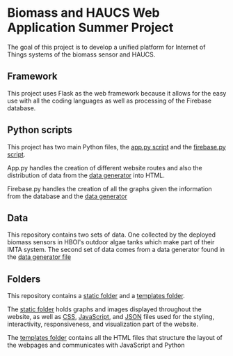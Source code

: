 # Biomass and HAUCS Web Application Summer Project

The goal of this project is to develop a unified platform for Internet of Things systems of the biomass sensor and HAUCS.

## Framework

This project uses Flask as the web framework because it allows for the easy use with all the coding languages as well as processing of the Firebase database.

## Python scripts

This project has two main Python files, the [app.py script](app.py) and the [firebase.py script](firebase.py). 

App.py handles the creation of different website routes and also the distribution of data from the [data generator](data_generator.py) into HTML. 

Firebase.py handles the creation of all the graphs given the information from the database and the [data generator](data_generator.py)

## Data

This repository contains two sets of data. One collected by the deployed biomass sensors in HBOI's outdoor algae tanks which make part of their IMTA system. The second set of data comes from a data generator found in the [data generator file](data_generator.py)

## Folders

This repository contains a [static folder](static) and a [templates folder](templates). 

The [static folder](static) holds graphs and images displayed throughout the website, as well as [CSS](static/css), [JavaScript](static/js), and [JSON](static/json) files used for the styling, interactivity, responsiveness, and visualization part of the website.

The [templates folder](templates) contains all the HTML files that structure the layout of the webpages and communicates with JavaScript and Python